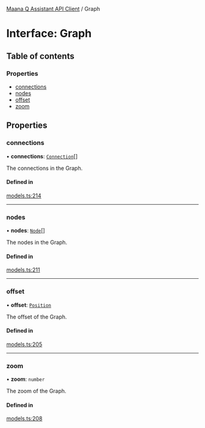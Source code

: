 [Maana Q Assistant API Client](../README.md) / Graph

# Interface: Graph

## Table of contents

### Properties

- [connections](Graph.md#connections)
- [nodes](Graph.md#nodes)
- [offset](Graph.md#offset)
- [zoom](Graph.md#zoom)

## Properties

### connections

• **connections**: [`Connection`](Connection.md)[]

The connections in the Graph.

#### Defined in

[models.ts:214](https://github.com/maana-io/q-assistant-client/blob/develop/src/models.ts#L214)

___

### nodes

• **nodes**: [`Node`](Node.md)[]

The nodes in the Graph.

#### Defined in

[models.ts:211](https://github.com/maana-io/q-assistant-client/blob/develop/src/models.ts#L211)

___

### offset

• **offset**: [`Position`](Position.md)

The offset of the Graph.

#### Defined in

[models.ts:205](https://github.com/maana-io/q-assistant-client/blob/develop/src/models.ts#L205)

___

### zoom

• **zoom**: `number`

The zoom of the Graph.

#### Defined in

[models.ts:208](https://github.com/maana-io/q-assistant-client/blob/develop/src/models.ts#L208)
